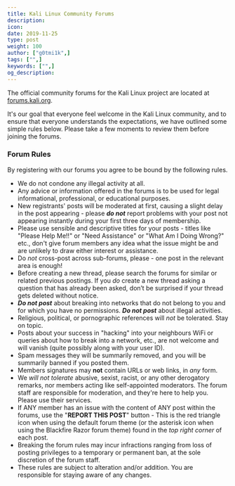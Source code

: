 ```yaml
---
title: Kali Linux Community Forums
description:
icon:
date: 2019-11-25
type: post
weight: 100
author: ["g0tmi1k",]
tags: ["",]
keywords: ["",]
og_description:
---
```


The official community forums for the Kali Linux project are located at [forums.kali.org](https://forums.kali.org).

It's our goal that everyone feel welcome in the Kali Linux community, and to ensure that everyone understands the expectations, we have outlined some simple rules below. Please take a few moments to review them before joining the forums.

### Forum Rules

By registering with our forums you agree to be bound by the following rules.

* We do not condone any illegal activity at all.
* Any advice or information offered in the forums is to be used for legal informational, professional, or educational purposes.
* New registrants' posts will be moderated at first, causing a slight delay in the post appearing - please _**do not**_ report problems with your post not appearing instantly during your first three days of membership.
* Please use sensible and descriptive titles for your posts - titles like "Please Help Me!!" or "Need Assistance" or "What Am I Doing Wrong?" etc., don't give forum members any idea what the issue might be and are unlikely to draw either interest or assistance.
* Do _not_ cross-post across sub-forums, please - one post in the relevant area is enough!
* Before creating a new thread, please search the forums for similar or related previous postings. If you _do_ create a new thread asking a question that has already been asked, don’t be surprised if your thread gets deleted without notice.
* **_Do not post_** about breaking into networks that do not belong to you and for which you have no permissions. _**Do not post**_ about illegal activities.
* Religious, political, or pornographic references will _not_ be tolerated. Stay on topic.
* Posts about your success in "hacking" into your neighbours WiFi or queries about how to break into a network, etc., are not welcome and will vanish (quite possibly along with your user ID).
* Spam messages they will be summarily removed, and you will be summarily banned if you posted them.
* Members signatures may **not** contain URLs or web links, in _any_ form.
* We _will not tolerate_ abusive, sexist, racist, or any other derogatory remarks, nor members acting like self-appointed moderators. The forum staff are responsible for moderation, and they're here to help you. Please use their services.
* If ANY member has an issue with the content of ANY post within the forums, use the "**REPORT THIS POST**" button - This is the red triangle icon when using the default forum theme (or the asterisk icon when using the Blackfire Razor forum theme) found in the _top right corner_ of each post.
* Breaking the forum rules may incur infractions ranging from loss of posting privileges to a temporary or permanent ban, at the sole discretion of the forum staff.
* These rules are subject to alteration and/or addition. You are responsible for staying aware of any changes.
